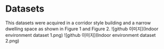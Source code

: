 # Datasets
This datasets were acquired in a corridor style building and a narrow dwelling space as shown in Figure 1 and Figure 2.
![github 이미지](Indoor environment dataset 1.png)
![github 이미지](Indoor environment dataset 2.png)
